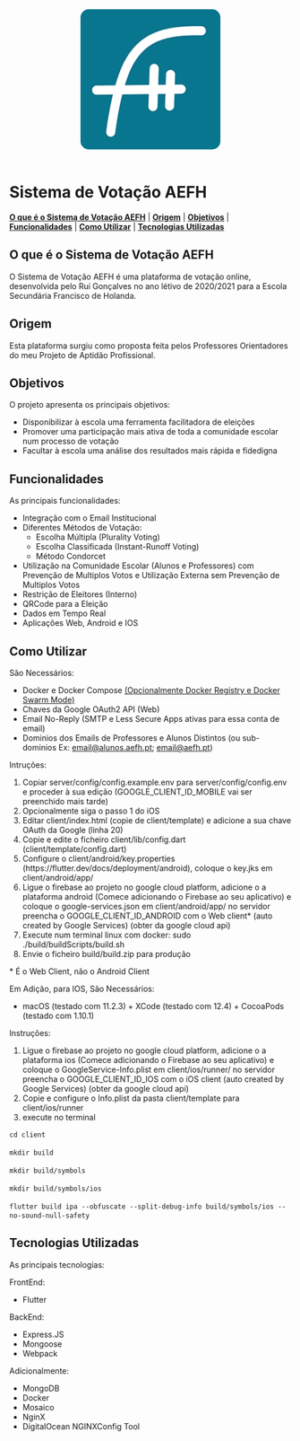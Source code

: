 <div align="center">
    <img alt="AEFH Logo" src="client/assets/icon.png" width="250" style="border-radius: 15px">
</div>
<br />

# Sistema de Votação AEFH

[**O que é o Sistema de Votação AEFH**](#o-que-é-o-sistema-de-votação-aefh)
| [**Origem**](#origem)
| [**Objetivos**](#objetivos)
| [**Funcionalidades**](#funcionalidades)
| [**Como Utilizar**](#como-utilizar)
| [**Tecnologias Utilizadas**](#tecnologias-utilizadas)

## O que é o Sistema de Votação AEFH

O Sistema de Votação AEFH é uma plataforma de votação online, desenvolvida pelo Rui Gonçalves no ano létivo de 2020/2021 para a Escola Secundária Francisco de Holanda.

## Origem

Esta plataforma surgiu como proposta feita pelos Professores Orientadores do meu Projeto de Aptidão Profissional.

## Objetivos

O projeto apresenta os principais objetivos:

- Disponibilizar à escola uma ferramenta facilitadora de eleições
- Promover uma participação mais ativa de toda a comunidade escolar num processo de votação
- Facultar à escola uma análise dos resultados mais rápida e fidedigna

## Funcionalidades

As principais funcionalidades:

- Integração com o Email Institucional
- Diferentes Métodos de Votação:
  - Escolha Múltipla (Plurality Voting)
  - Escolha Classificada (Instant-Runoff Voting)
  - Método Condorcet
- Utilização na Comunidade Escolar (Alunos e Professores) com Prevenção de Multiplos Votos e Utilização Externa sem Prevenção de Multiplos Votos
- Restrição de Eleitores (Interno)
- QRCode para a Eleição
- Dados em Tempo Real
- Aplicações Web, Android e IOS

## Como Utilizar

São Necessários:

- Docker e Docker Compose [(Opcionalmente Docker Registry e Docker Swarm Mode)](https://docs.docker.com/engine/swarm/stack-deploy/)
- Chaves da Google OAuth2 API (Web)
- Email No-Reply (SMTP e Less Secure Apps ativas para essa conta de email)
- Dominios dos Emails de Professores e Alunos Distintos (ou sub-dominios Ex: email@alunos.aefh.pt; email@aefh.pt)

Intruções:

<ol>
    <li>Copiar server/config/config.example.env para server/config/config.env e proceder à sua edição (GOOGLE_CLIENT_ID_MOBILE vai ser preenchido mais tarde)</li>
    <li>Opcionalmente siga o passo 1 do iOS</li>
    <li>Editar client/index.html (copie de client/template) e adicione a sua chave OAuth da Google (linha 20)</li>
    <li>Copie e edite o ficheiro client/lib/config.dart (client/template/config.dart)</li>
    <li>Configure o client/android/key.properties (https://flutter.dev/docs/deployment/android), coloque o key.jks em client/android/app/</li>
    <li>Ligue o firebase ao projeto no google cloud platform, adicione o a plataforma android (Comece adicionando o Firebase ao seu aplicativo) e coloque o google-services.json em client/android/app/ no servidor preencha o GOOGLE_CLIENT_ID_ANDROID com o Web client* (auto created by Google Services) (obter da google cloud api)</li>
    <li>Execute num terminal linux com docker: sudo ./build/buildScripts/build.sh</li>
    <li>Envie o ficheiro build/build.zip para produção</li>
</ol>

\* É o Web Client, não o Android Client

Em Adição, para IOS, São Necessários:

- macOS (testado com 11.2.3) + XCode (testado com 12.4) + CocoaPods (testado com 1.10.1)

Instruções:

<ol>
    <li>Ligue o firebase ao projeto no google cloud platform, adicione o a plataforma ios (Comece adicionando o Firebase ao seu aplicativo) e coloque o GoogleService-Info.plist em client/ios/runner/ no servidor preencha o GOOGLE_CLIENT_ID_IOS com o iOS client (auto created by Google Services) (obter da google cloud api)</li>
    <li>Copie e configure o Info.plist da pasta client/template para client/ios/runner</li>
    <li>execute no terminal</li>
</ol>

    cd client

    mkdir build

    mkdir build/symbols

    mkdir build/symbols/ios

    flutter build ipa --obfuscate --split-debug-info build/symbols/ios --no-sound-null-safety

## Tecnologias Utilizadas

As principais tecnologias:

FrontEnd:

- Flutter

BackEnd:

- Express.JS
- Mongoose
- Webpack

Adicionalmente:

- MongoDB
- Docker
- Mosaico
- NginX
- DigitalOcean NGINXConfig Tool
